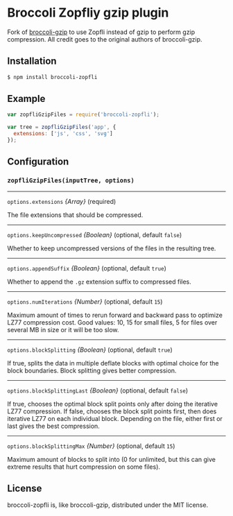 # Broccoli Zopfliy gzip plugin

Fork of [broccoli-gzip](https://github.com/salsify/broccoli-gzip) to use Zopfli instead of gzip to perform gzip compression. All credit goes to the original authors of broccoli-gzip.


## Installation

```bash
$ npm install broccoli-zopfli
```


## Example

```javascript
var zopfliGzipFiles = require('broccoli-zopfli');

var tree = zopfliGzipFiles('app', {
  extensions: ['js', 'css', 'svg']
});
```


## Configuration

### `zopfliGzipFiles(inputTree, options)`

---

`options.extensions` *{Array}* (required)

The file extensions that should be compressed.

---

`options.keepUncompressed` *{Boolean}* (optional, default `false`)

Whether to keep uncompressed versions of the files in the resulting tree.

---

`options.appendSuffix` *{Boolean}* (optional, default `true`)

Whether to append the `.gz` extension suffix to compressed files.

---

`options.numIterations` *{Number}* (optional, default `15`)

Maximum amount of times to rerun forward and backward pass to optimize LZ77 compression cost. Good values: 10, 15 for small files, 5 for files over several MB in size or it will be too slow.

---

`options.blockSplitting` *{Boolean}* (optional, default `true`) 

If true, splits the data in multiple deflate blocks with optimal choice for the block boundaries. Block splitting gives better compression.

---

`options.blockSplittingLast` *{Boolean}* (optional, default `false`) 

If true, chooses the optimal block split points only after doing the iterative LZ77 compression. If false, chooses the block split points first, then does iterative LZ77 on each individual block. Depending on the file, either first or last gives the best compression.

---

`options.blockSplittingMax` *{Number}* (optional, default `15`) 

Maximum amount of blocks to split into (0 for unlimited, but this can give extreme results that hurt compression on some files).


## License

broccoli-zopfli is, like broccoli-gzip, distributed under the MIT license.

